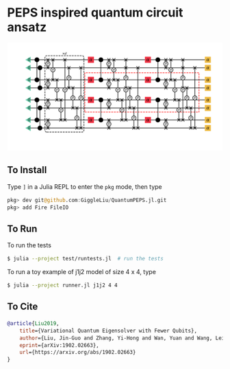 # PEPS inspired quantum circuit ansatz

![](docs/images/j1j2chain44.png)

## To Install

Type `]` in a Julia REPL to enter the `pkg` mode, then type
```julia pkg
pkg> dev git@github.com:GiggleLiu/QuantumPEPS.jl.git
pkg> add Fire FileIO
```

## To Run
To run the tests
```bash
$ julia --project test/runtests.jl  # run the tests
```

To run a toy example of j1j2 model of size 4 x 4, type
```bash
$ julia --project runner.jl j1j2 4 4
```

## To Cite
```bibtex
@article{Liu2019,
    title={Variational Quantum Eigensolver with Fewer Qubits},
    author={Liu, Jin-Guo and Zhang, Yi-Hong and Wan, Yuan and Wang, Lei},
    eprint={arXiv:1902.02663},
    url={https://arxiv.org/abs/1902.02663}
}
```
